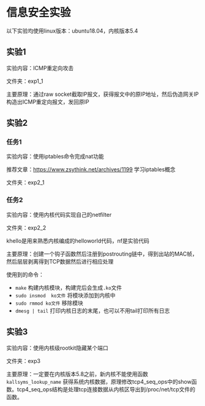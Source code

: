 # 信息安全实验
以下实验均使用linux版本：ubuntu18.04，内核版本5.4
## 实验1
实验内容：ICMP重定向攻击

文件夹：exp1_1

主要原理：通过raw socket截取IP报文，获得报文中的原IP地址，然后伪造网关IP构造出ICMP重定向报文，发回原IP


## 实验2
### 任务1
实验内容：使用iptables命令完成nat功能

推荐文章：https://www.zsythink.net/archives/1199 学习iptables概念

文件夹：exp2_1

### 任务2
实验内容：使用内核代码实现自己的netfilter

文件夹：exp2_2

khello是用来熟悉内核编成的helloworld代码，nf是实验代码

主要原理：创建一个钩子函数然后注册到postrouting链中，得到出站的MAC帧，然后层层剥离得到TCP数据然后进行相应处理

使用到的命令：
- `make` 构建内核模块，构建完后会生成`.ko`文件
- `sudo insmod  ko文件` 将模块添加到内核中
- `sudo rmmod ko文件` 移除模块
- `dmesg | tail` 打印内核日志的末尾，也可以不用tail打印所有日志

## 实验3
实验内容：使用内核级rootkit隐藏某个端口

文件夹：exp3

主要原理：一定要在内核版本5.8之前，新内核不能使用函数`kallsyms_lookup_name` 获得系统内核数据，原理修改tcp4_seq_ops中的show函数。tcp4_seq_ops结构是处理tcp连接数据从内核区导出到/proc/net/tcp文件的函数。